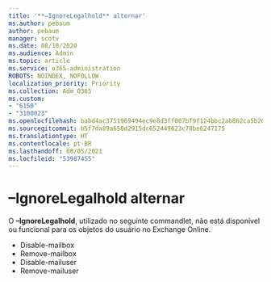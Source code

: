 ```yaml
---
title: '**–IgnoreLegalhold** alternar'
ms.author: pebaum
author: pebaum
manager: scotv
ms.date: 08/10/2020
ms.audience: Admin
ms.topic: article
ms.service: o365-administration
ROBOTS: NOINDEX, NOFOLLOW
localization_priority: Priority
ms.collection: Adm_O365
ms.custom:
- "6150"
- "3100023"
ms.openlocfilehash: babd4ac3751969494ec9e8d3ff007bf9f124bbc2ab862ca5b26ce21cee01c3ef
ms.sourcegitcommit: b5f7da89a650d2915dc652449623c78be6247175
ms.translationtype: HT
ms.contentlocale: pt-BR
ms.lasthandoff: 08/05/2021
ms.locfileid: "53987455"
---
```

# <a name="ignorelegalhold-switch"></a>**–IgnoreLegalhold** alternar

O **–IgnoreLegalhold**, utilizado no seguinte commandlet, não está disponível ou funcional para os objetos do usuário no Exchange Online.

- Disable-mailbox
- Remove-mailbox
- Disable-mailuser
- Remove-mailuser